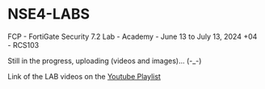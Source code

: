 # NSE4-LABS
FCP - FortiGate Security 7.2 Lab - Academy - June 13 to July 13, 2024 +04 - RCS103

Still in the progress, uploading (videos and images)... (-_-)

Link of the LAB videos on the [Youtube Playlist](https://www.youtube.com/playlist?list=PLhBZc9ink81PBWLFQjyVB5-H4brDARric)